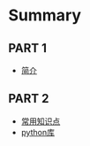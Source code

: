 # Summary

## PART 1

* [简介](introduction.md)

## PART 2

* [常用知识点](常用知识点.md)
* [python库](python库.md)

